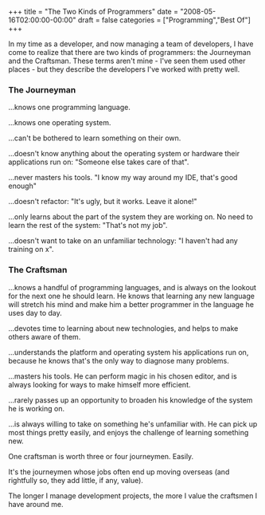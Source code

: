 +++
title = "The Two Kinds of Programmers"
date = "2008-05-16T02:00:00-00:00"
draft = false
categories = ["Programming","Best Of"]
+++

In my time as a developer, and now managing a team of developers, I have
come to realize that there are two kinds of programmers: the Journeyman
and the Craftsman. These terms aren't mine - I've seen them used other
places - but they describe the developers I've worked with pretty well.

### The Journeyman

...knows one programming language.

...knows one operating system.

...can't be bothered to learn something on their own.

...doesn't know anything about the operating system or hardware their
applications run on: "Someone else takes care of that".

...never masters his tools. "I know my way around my IDE, that's good
enough"

...doesn't refactor: "It's ugly, but it works. Leave it alone!"

...only learns about the part of the system they are working on. No need
to learn the rest of the system: "That's not my job".

...doesn't want to take on an unfamiliar technology: "I haven't had any
training on x".

### The Craftsman

...knows a handful of programming languages, and is always on the
lookout for the next one he should learn. He knows that learning any new
language will stretch his mind and make him a better programmer in the
language he uses day to day.

...devotes time to learning about new technologies, and helps to make
others aware of them.

...understands the platform and operating system his applications run
on, because he knows that's the only way to diagnose many problems.

...masters his tools. He can perform magic in his chosen editor, and is
always looking for ways to make himself more efficient.

...rarely passes up an opportunity to broaden his knowledge of the
system he is working on.

...is always willing to take on something he's unfamiliar with. He can
pick up most things pretty easily, and enjoys the challenge of learning
something new.

One craftsman is worth three or four journeymen. Easily.

It's the journeymen whose jobs often end up moving overseas (and
rightfully so, they add little, if any, value).

The longer I manage development projects, the more I value the craftsmen
I have around me.


